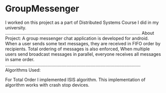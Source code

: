 # GroupMessenger
I worked on this project as a part of Distributed Systems Course I did in my university.
............................................................................................................
About Project: A group messenger chat application is developed for android. When a user sends some text messages,
they are received in FIFO order by recipients. Total ordering of messages is also enforced, When multiple users send
broadcast messages in parallel, everyone receives all messages in same order.
............................................................................................................
Algorithms Used:

For Total Order I implemented ISIS algorithm. This implementation of algorithm works with crash stop devices.
